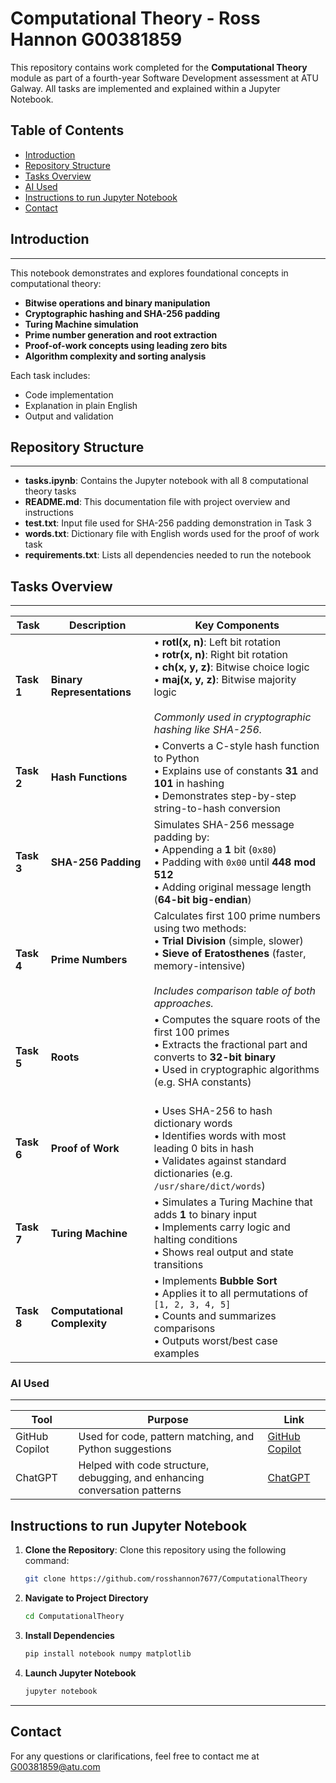 # Computational Theory - Ross Hannon G00381859

This repository contains work completed for the **Computational Theory** module as part of a fourth-year Software Development assessment at ATU Galway. All tasks are implemented and explained within a Jupyter Notebook.

## Table of Contents
- [Introduction](#introduction)
- [Repository Structure](#repository-structure)
- [Tasks Overview](#tasks-overview)
- [AI Used](#ai-used)
- [Instructions to run Jupyter Notebook](#instructions-to-run-jupyter-notebook)
- [Contact](#contact)

## Introduction
---  

This notebook demonstrates and explores foundational concepts in computational theory:

- **Bitwise operations and binary manipulation**
- **Cryptographic hashing and SHA-256 padding**
- **Turing Machine simulation**
- **Prime number generation and root extraction**
- **Proof-of-work concepts using leading zero bits**
- **Algorithm complexity and sorting analysis**

Each task includes:
-  Code implementation
-  Explanation in plain English
-  Output and validation

## Repository Structure
---

* **tasks.ipynb**: Contains the Jupyter notebook with all 8 computational theory tasks
* **README.md**: This documentation file with project overview and instructions
* **test.txt**: Input file used for SHA-256 padding demonstration in Task 3
* **words.txt**: Dictionary file with English words used for the proof of work task
* **requirements.txt**: Lists all dependencies needed to run the notebook

## Tasks Overview
---

| Task | Description | Key Components |
|------|-------------|---------------|
| **Task 1** | **Binary Representations** | • **rotl(x, n)**: Left bit rotation<br>• **rotr(x, n)**: Right bit rotation<br>• **ch(x, y, z)**: Bitwise choice logic<br>• **maj(x, y, z)**: Bitwise majority logic<br><br>*Commonly used in cryptographic hashing like SHA-256.* |
| **Task 2** | **Hash Functions** | • Converts a C-style hash function to Python<br>• Explains use of constants **31** and **101** in hashing<br>• Demonstrates step-by-step string-to-hash conversion |
| **Task 3** | **SHA-256 Padding** | Simulates SHA-256 message padding by:<br>• Appending a **1** bit (`0x80`)<br>• Padding with `0x00` until **448 mod 512**<br>• Adding original message length (**64-bit big-endian**) |
| **Task 4** | **Prime Numbers** | Calculates first 100 prime numbers using two methods:<br>• **Trial Division** (simple, slower)<br>• **Sieve of Eratosthenes** (faster, memory-intensive)<br><br>*Includes comparison table of both approaches.* |
| **Task 5** | **Roots** | • Computes the square roots of the first 100 primes<br>• Extracts the fractional part and converts to **32-bit binary**<br>• Used in cryptographic algorithms (e.g. SHA constants)<br><br> |
| **Task 6** | **Proof of Work** | • Uses SHA-256 to hash dictionary words<br>• Identifies words with most leading 0 bits in hash<br>• Validates against standard dictionaries (e.g. `/usr/share/dict/words`) |
| **Task 7** | **Turing Machine** | • Simulates a Turing Machine that adds **1** to binary input<br>• Implements carry logic and halting conditions<br>• Shows real output and state transitions |
| **Task 8** | **Computational Complexity** | • Implements **Bubble Sort**<br>• Applies it to all permutations of `[1, 2, 3, 4, 5]`<br>• Counts and summarizes comparisons<br>• Outputs worst/best case examples |


### **AI Used**
---
| Tool | Purpose | Link |
|------|----------|------|
| GitHub Copilot | Used for code, pattern matching, and Python suggestions  | [GitHub Copilot](https://github.com/features/copilot) |
| ChatGPT | Helped with code structure, debugging, and enhancing conversation patterns | [ChatGPT](https://openai.com/chatgpt) |

## Instructions to run Jupyter Notebook
1. **Clone the Repository**: Clone this repository using the following command:

   ```bash
   git clone https://github.com/rosshannon7677/ComputationalTheory
   ```
2. **Navigate to Project Directory** 
    ```bash
    cd ComputationalTheory
    ```
3. **Install Dependencies** 
    ```bash
    pip install notebook numpy matplotlib
    ```
4. **Launch Jupyter Notebook** 
    ```bash
    jupyter notebook
    ```
---

## Contact
For any questions or clarifications, feel free to contact me at G00381859@atu.com
